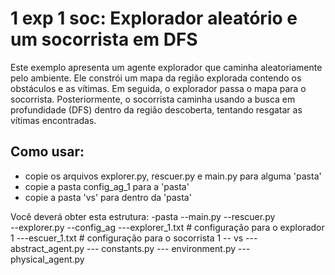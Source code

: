 # 1 exp 1 soc: Explorador aleatório e um socorrista em DFS
Este exemplo apresenta um agente explorador que caminha aleatoriamente pelo ambiente. Ele constrói um mapa da região explorada contendo os obstáculos e as vítimas. Em seguida, o explorador passa o mapa para o socorrista. Posteriormente, o socorrista caminha usando a busca em profundidade (DFS) dentro da região descoberta, tentando resgatar as vítimas encontradas.

## Como usar:
- copie os arquivos explorer.py, rescuer.py e main.py para alguma 'pasta'
- copie a pasta config_ag_1 para a 'pasta'
- copie a pasta 'vs' para dentro da 'pasta'

Você deverá obter esta estrutura:
-pasta
--main.py
--rescuer.py        
--explorer.py
--config_ag
  ---explorer_1.txt    # configuração para o explorador 1
  ---escuer_1.txt     # configuração para o socorrista 1
-- vs
--- abstract_agent.py
--- constants.py
--- environment.py
--- physical_agent.py
